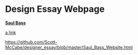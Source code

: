 # Design Essay Webpage

**[Saul Bass](https://scott-mccabe.github.io/designer_essay/Saul_Bass_Website.html)**

      
[a link](https://github.com/Scott-McCabe/designer_essay/blob/master/Saul_Bass_Website.html)

https://github.com/Scott-McCabe/designer_essay/blob/master/Saul_Bass_Website.html
